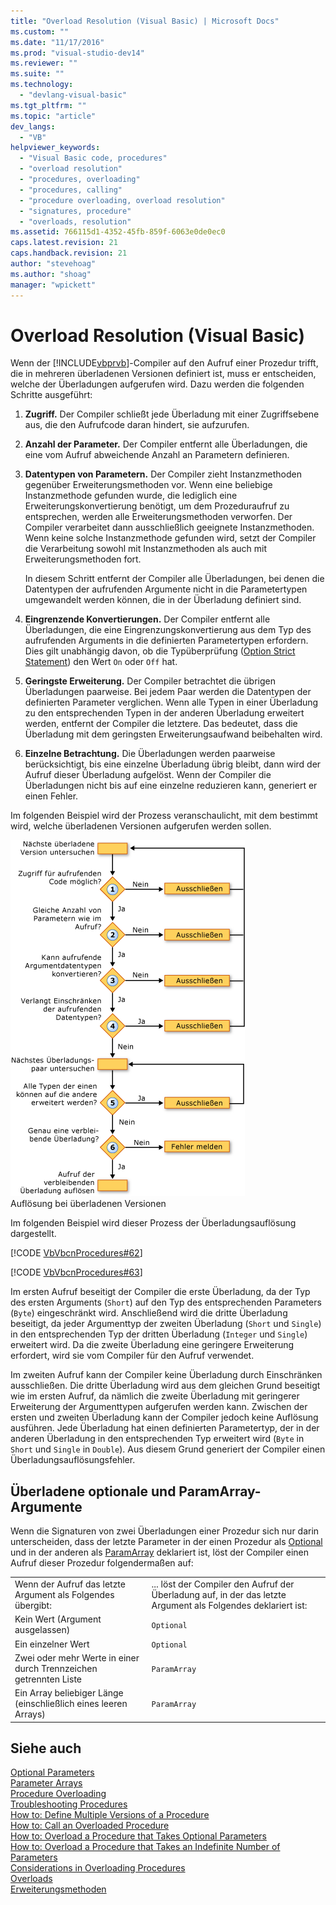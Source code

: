 ```yaml
---
title: "Overload Resolution (Visual Basic) | Microsoft Docs"
ms.custom: ""
ms.date: "11/17/2016"
ms.prod: "visual-studio-dev14"
ms.reviewer: ""
ms.suite: ""
ms.technology: 
  - "devlang-visual-basic"
ms.tgt_pltfrm: ""
ms.topic: "article"
dev_langs: 
  - "VB"
helpviewer_keywords: 
  - "Visual Basic code, procedures"
  - "overload resolution"
  - "procedures, overloading"
  - "procedures, calling"
  - "procedure overloading, overload resolution"
  - "signatures, procedure"
  - "overloads, resolution"
ms.assetid: 766115d1-4352-45fb-859f-6063e0de0ec0
caps.latest.revision: 21
caps.handback.revision: 21
author: "stevehoag"
ms.author: "shoag"
manager: "wpickett"
---
```

# Overload Resolution (Visual Basic)
Wenn der [!INCLUDE[vbprvb](../../../../csharp/programming-guide/concepts/linq/includes/vbprvb_md.md)]\-Compiler auf den Aufruf einer Prozedur trifft, die in mehreren überladenen Versionen definiert ist, muss er entscheiden, welche der Überladungen aufgerufen wird.  Dazu werden die folgenden Schritte ausgeführt:  
  
1.  **Zugriff.** Der Compiler schließt jede Überladung mit einer Zugriffsebene aus, die den Aufrufcode daran hindert, sie aufzurufen.  
  
2.  **Anzahl der Parameter.** Der Compiler entfernt alle Überladungen, die eine vom Aufruf abweichende Anzahl an Parametern definieren.  
  
3.  **Datentypen von Parametern.** Der Compiler zieht Instanzmethoden gegenüber Erweiterungsmethoden vor.  Wenn eine beliebige Instanzmethode gefunden wurde, die lediglich eine Erweiterungskonvertierung benötigt, um dem Prozeduraufruf zu entsprechen, werden alle Erweiterungsmethoden verworfen. Der Compiler verarbeitet dann ausschließlich geeignete Instanzmethoden.  Wenn keine solche Instanzmethode gefunden wird, setzt der Compiler die Verarbeitung sowohl mit Instanzmethoden als auch mit Erweiterungsmethoden fort.  
  
     In diesem Schritt entfernt der Compiler alle Überladungen, bei denen die Datentypen der aufrufenden Argumente nicht in die Parametertypen umgewandelt werden können, die in der Überladung definiert sind.  
  
4.  **Eingrenzende Konvertierungen.** Der Compiler entfernt alle Überladungen, die eine Eingrenzungskonvertierung aus dem Typ des aufrufenden Arguments in die definierten Parametertypen erfordern.  Dies gilt unabhängig davon, ob die Typüberprüfung \([Option Strict Statement](../../../../visual-basic/language-reference/statements/option-strict-statement.md)\) den Wert `On` oder `Off` hat.  
  
5.  **Geringste Erweiterung.** Der Compiler betrachtet die übrigen Überladungen paarweise.  Bei jedem Paar werden die Datentypen der definierten Parameter verglichen.  Wenn alle Typen in einer Überladung zu den entsprechenden Typen in der anderen Überladung erweitert werden, entfernt der Compiler die letztere.  Das bedeutet, dass die Überladung mit dem geringsten Erweiterungsaufwand beibehalten wird.  
  
6.  **Einzelne Betrachtung.** Die Überladungen werden paarweise berücksichtigt, bis eine einzelne Überladung übrig bleibt, dann wird der Aufruf dieser Überladung aufgelöst.  Wenn der Compiler die Überladungen nicht bis auf eine einzelne reduzieren kann, generiert er einen Fehler.  
  
 Im folgenden Beispiel wird der Prozess veranschaulicht, mit dem bestimmt wird, welche überladenen Versionen aufgerufen werden sollen.  
  
 ![Flussdiagramm des Überladungsauflösungsprozesses](../../../../visual-basic/programming-guide/language-features/procedures/media/overloadres.gif "OverloadRes")  
Auflösung bei überladenen Versionen  
  
 Im folgenden Beispiel wird dieser Prozess der Überladungsauflösung dargestellt.  
  
 [!CODE [VbVbcnProcedures#62](../CodeSnippet/VS_Snippets_VBCSharp/VbVbcnProcedures#62)]  
  
 [!CODE [VbVbcnProcedures#63](../CodeSnippet/VS_Snippets_VBCSharp/VbVbcnProcedures#63)]  
  
 Im ersten Aufruf beseitigt der Compiler die erste Überladung, da der Typ des ersten Arguments \(`Short`\) auf den Typ des entsprechenden Parameters \(`Byte`\) eingeschränkt wird.  Anschließend wird die dritte Überladung beseitigt, da jeder Argumenttyp der zweiten Überladung \(`Short` und `Single`\) in den entsprechenden Typ der dritten Überladung \(`Integer` und `Single`\) erweitert wird.  Da die zweite Überladung eine geringere Erweiterung erfordert, wird sie vom Compiler für den Aufruf verwendet.  
  
 Im zweiten Aufruf kann der Compiler keine Überladung durch Einschränken ausschließen.  Die dritte Überladung wird aus dem gleichen Grund beseitigt wie im ersten Aufruf, da nämlich die zweite Überladung mit geringerer Erweiterung der Argumenttypen aufgerufen werden kann.  Zwischen der ersten und zweiten Überladung kann der Compiler jedoch keine Auflösung ausführen.  Jede Überladung hat einen definierten Parametertyp, der in der anderen Überladung in den entsprechenden Typ erweitert wird \(`Byte` in `Short` und `Single` in `Double`\).  Aus diesem Grund generiert der Compiler einen Überladungsauflösungsfehler.  
  
## Überladene optionale und ParamArray\-Argumente  
 Wenn die Signaturen von zwei Überladungen einer Prozedur sich nur darin unterscheiden, dass der letzte Parameter in der einen Prozedur als [Optional](../../../../visual-basic/language-reference/modifiers/optional.md) und in der anderen als [ParamArray](../../../../visual-basic/language-reference/modifiers/paramarray.md) deklariert ist, löst der Compiler einen Aufruf dieser Prozedur folgendermaßen auf:  
  
|||  
|-|-|  
|Wenn der Aufruf das letzte Argument als Folgendes übergibt:|... löst der Compiler den Aufruf der Überladung auf, in der das letzte Argument als Folgendes deklariert ist:|  
|Kein Wert \(Argument ausgelassen\)|`Optional`|  
|Ein einzelner Wert|`Optional`|  
|Zwei oder mehr Werte in einer durch Trennzeichen getrennten Liste|`ParamArray`|  
|Ein Array beliebiger Länge \(einschließlich eines leeren Arrays\)|`ParamArray`|  
  
## Siehe auch  
 [Optional Parameters](../../../../visual-basic/programming-guide/language-features/procedures/optional-parameters.md)   
 [Parameter Arrays](../../../../visual-basic/programming-guide/language-features/procedures/parameter-arrays.md)   
 [Procedure Overloading](../../../../visual-basic/programming-guide/language-features/procedures/procedure-overloading.md)   
 [Troubleshooting Procedures](../../../../visual-basic/programming-guide/language-features/procedures/troubleshooting-procedures.md)   
 [How to: Define Multiple Versions of a Procedure](../../../../visual-basic/programming-guide/language-features/procedures/how-to-define-multiple-versions-of-a-procedure.md)   
 [How to: Call an Overloaded Procedure](../../../../visual-basic/programming-guide/language-features/procedures/how-to-call-an-overloaded-procedure.md)   
 [How to: Overload a Procedure that Takes Optional Parameters](../../../../visual-basic/programming-guide/language-features/procedures/how-to-overload-a-procedure-that-takes-optional-parameters.md)   
 [How to: Overload a Procedure that Takes an Indefinite Number of Parameters](../../../../visual-basic/programming-guide/language-features/procedures/how-to-overload-a-procedure-that-takes-an-indefinite-number-of-parameters.md)   
 [Considerations in Overloading Procedures](../../../../visual-basic/programming-guide/language-features/procedures/considerations-in-overloading-procedures.md)   
 [Overloads](../../../../visual-basic/language-reference/modifiers/overloads.md)   
 [Erweiterungsmethoden](../../../../visual-basic/programming-guide/language-features/procedures/extension-methods.md)